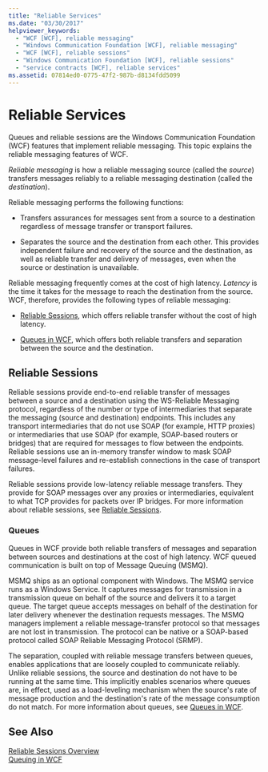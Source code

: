 ```yaml
---
title: "Reliable Services"
ms.date: "03/30/2017"
helpviewer_keywords: 
  - "WCF [WCF], reliable messaging"
  - "Windows Communication Foundation [WCF], reliable messaging"
  - "WCF [WCF], reliable sessions"
  - "Windows Communication Foundation [WCF], reliable sessions"
  - "service contracts [WCF], reliable services"
ms.assetid: 07814ed0-0775-47f2-987b-d8134fdd5099
---
```

# Reliable Services
Queues and reliable sessions are the Windows Communication Foundation (WCF) features that implement reliable messaging. This topic explains the reliable messaging features of WCF.  
  
 *Reliable messaging* is how a reliable messaging source (called the *source*) transfers messages reliably to a reliable messaging destination (called the *destination*).  
  
 Reliable messaging performs the following functions:  
  
- Transfers assurances for messages sent from a source to a destination regardless of message transfer or transport failures.  
  
- Separates the source and the destination from each other. This provides independent failure and recovery of the source and the destination, as well as reliable transfer and delivery of messages, even when the source or destination is unavailable.  
  
 Reliable messaging frequently comes at the cost of high latency. *Latency* is the time it takes for the message to reach the destination from the source. WCF, therefore, provides the following types of reliable messaging:  
  
- [Reliable Sessions](../../../docs/framework/wcf/feature-details/reliable-sessions.md), which offers reliable transfer without the cost of high latency.  
  
- [Queues in WCF](../../../docs/framework/wcf/feature-details/queues-in-wcf.md), which offers both reliable transfers and separation between the source and the destination.  
  
## Reliable Sessions  
 Reliable sessions provide end-to-end reliable transfer of messages between a source and a destination using the WS-Reliable Messaging protocol, regardless of the number or type of intermediaries that separate the messaging (source and destination) endpoints. This includes any transport intermediaries that do not use SOAP (for example, HTTP proxies) or intermediaries that use SOAP (for example, SOAP-based routers or bridges) that are required for messages to flow between the endpoints. Reliable sessions use an in-memory transfer window to mask SOAP message-level failures and re-establish connections in the case of transport failures.  
  
 Reliable sessions provide low-latency reliable message transfers. They provide for SOAP messages over any proxies or intermediaries, equivalent to what TCP provides for packets over IP bridges. For more information about reliable sessions, see [Reliable Sessions](../../../docs/framework/wcf/feature-details/reliable-sessions.md).  
  
### Queues  
 Queues in WCF provide both reliable transfers of messages and separation between sources and destinations at the cost of high latency. WCF queued communication is built on top of Message Queuing (MSMQ).  
  
 MSMQ ships as an optional component with Windows. The MSMQ service runs as a Windows Service. It captures messages for transmission in a transmission queue on behalf of the source and delivers it to a target queue. The target queue accepts messages on behalf of the destination for later delivery whenever the destination requests messages. The MSMQ managers implement a reliable message-transfer protocol so that messages are not lost in transmission. The protocol can be native or a SOAP-based protocol called SOAP Reliable Messaging Protocol (SRMP).  
  
 The separation, coupled with reliable message transfers between queues, enables applications that are loosely coupled to communicate reliably. Unlike reliable sessions, the source and destination do not have to be running at the same time. This implicitly enables scenarios where queues are, in effect, used as a load-leveling mechanism when the source's rate of message production and the destination's rate of the message consumption do not match. For more information about queues, see [Queues in WCF](../../../docs/framework/wcf/feature-details/queues-in-wcf.md).  
  
## See Also  
 [Reliable Sessions Overview](../../../docs/framework/wcf/feature-details/reliable-sessions-overview.md)  
 [Queuing in WCF](../../../docs/framework/wcf/feature-details/queuing-in-wcf.md)
